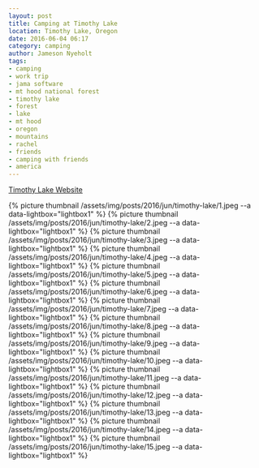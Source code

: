 ```yaml
---
layout: post
title: Camping at Timothy Lake
location: Timothy Lake, Oregon
date: 2016-06-04 06:17
category: camping
author: Jameson Nyeholt
tags:
- camping
- work trip
- jama software
- mt hood national forest
- timothy lake
- forest
- lake
- mt hood
- oregon
- mountains
- rachel
- friends
- camping with friends
- america
---
```


[Timothy Lake Website](https://www.fs.usda.gov/recarea/mthood/recreation/camping-cabins/recarea/?recid=53392&actid=29)

{% picture thumbnail /assets/img/posts/2016/jun/timothy-lake/1.jpeg --a data-lightbox="lightbox1" %}
{% picture thumbnail /assets/img/posts/2016/jun/timothy-lake/2.jpeg --a data-lightbox="lightbox1" %}
{% picture thumbnail /assets/img/posts/2016/jun/timothy-lake/3.jpeg --a data-lightbox="lightbox1" %}
{% picture thumbnail /assets/img/posts/2016/jun/timothy-lake/4.jpeg --a data-lightbox="lightbox1" %}
{% picture thumbnail /assets/img/posts/2016/jun/timothy-lake/5.jpeg --a data-lightbox="lightbox1" %}
{% picture thumbnail /assets/img/posts/2016/jun/timothy-lake/6.jpeg --a data-lightbox="lightbox1" %}
{% picture thumbnail /assets/img/posts/2016/jun/timothy-lake/7.jpeg --a data-lightbox="lightbox1" %}
{% picture thumbnail /assets/img/posts/2016/jun/timothy-lake/8.jpeg --a data-lightbox="lightbox1" %}
{% picture thumbnail /assets/img/posts/2016/jun/timothy-lake/9.jpeg --a data-lightbox="lightbox1" %}
{% picture thumbnail /assets/img/posts/2016/jun/timothy-lake/10.jpeg --a data-lightbox="lightbox1" %}
{% picture thumbnail /assets/img/posts/2016/jun/timothy-lake/11.jpeg --a data-lightbox="lightbox1" %}
{% picture thumbnail /assets/img/posts/2016/jun/timothy-lake/12.jpeg --a data-lightbox="lightbox1" %}
{% picture thumbnail /assets/img/posts/2016/jun/timothy-lake/13.jpeg --a data-lightbox="lightbox1" %}
{% picture thumbnail /assets/img/posts/2016/jun/timothy-lake/14.jpeg --a data-lightbox="lightbox1" %}
{% picture thumbnail /assets/img/posts/2016/jun/timothy-lake/15.jpeg --a data-lightbox="lightbox1" %}